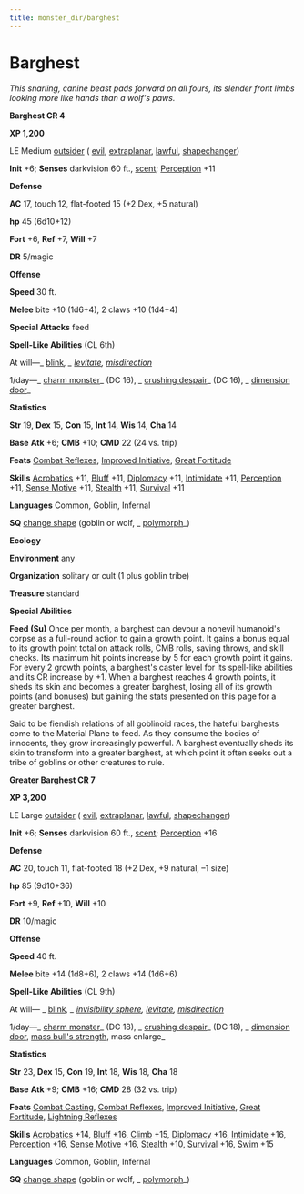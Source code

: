 ```yaml
---
title: monster_dir/barghest
---
```

# Barghest

_This snarling, canine beast pads forward on all fours, its slender front limbs looking more like hands than a wolf's paws._

**Barghest CR 4**

**XP 1,200**

LE Medium [outsider](creatureTypes#_outsider) ( [evil](creatureTypes#_evil-subtype), [extraplanar](creatureTypes#_extraplanar-subtype), [lawful](creatureTypes#_lawful-subtype), [shapechanger](creatureTypes#_shapechanger-subtype))

**Init** +6; **Senses** darkvision 60 ft., [scent](universalMonsterRules#_scent); [Perception](../skill_dir/perception#_perception) +11

**Defense**

**AC** 17, touch 12, flat-footed 15 (+2 Dex, +5 natural)

**hp** 45 (6d10+12)

**Fort** +6, **Ref** +7, **Will** +7

**DR** 5/magic

**Offense**

**Speed** 30 ft.

**Melee** bite +10 (1d6+4), 2 claws +10 (1d4+4)

**Special Attacks** feed

**Spell-Like Abilities** (CL 6th)

At will—_ [blink](../spell_dir/blink#_blink)_, _ [levitate](../spell_dir/levitate#_levitate), [misdirection](../spell_dir/misdirection#_misdirection)_

1/day—_ [charm monster](../spell_dir/charmMonster#_charm-monster)_ (DC 16), _ [crushing despair](../spell_dir/crushingDespair#_crushing-despair)_ (DC 16), _ [dimension door](../spell_dir/dimensionDoor#_dimension-door)_

**Statistics**

**Str** 19, **Dex** 15, **Con** 15, **Int** 14, **Wis** 14, **Cha** 14

**Base**  **Atk** +6; **CMB** +10; **CMD** 22 (24 vs. trip)

**Feats** [Combat Reflexes](../feats#_combat-reflexes), [Improved Initiative](../feats#_improved-initiative), [Great Fortitude](../feats#_great-fortitude)

**Skills** [Acrobatics](../skill_dir/acrobatics#_acrobatics) +11, [Bluff](../skill_dir/bluff#_bluff) +11, [Diplomacy](../skill_dir/diplomacy#_diplomacy) +11, [Intimidate](../skill_dir/intimidate#_intimidate) +11, [Perception](../skill_dir/perception#_perception) +11, [Sense Motive](../skill_dir/senseMotive#_sense-motive) +11, [Stealth](../skill_dir/stealth#_stealth) +11, [Survival](../skill_dir/survival#_survival) +11

**Languages** Common, Goblin, Infernal

**SQ** [change shape](universalMonsterRules#_change-shape) (goblin or wolf, _ [polymorph](../spell_dir/polymorph#_polymorph)_)

**Ecology**

**Environment** any

**Organization** solitary or cult (1 plus goblin tribe)

**Treasure** standard

**Special Abilities**

**Feed (Su)** Once per month, a barghest can devour a nonevil humanoid's corpse as a full-round action to gain a growth point. It gains a bonus equal to its growth point total on attack rolls, CMB rolls, saving throws, and skill checks. Its maximum hit points increase by 5 for each growth point it gains. For every 2 growth points, a barghest's caster level for its spell-like abilities and its CR increase by +1. When a barghest reaches 4 growth points, it sheds its skin and becomes a greater barghest, losing all of its growth points (and bonuses) but gaining the stats presented on this page for a greater barghest.

Said to be fiendish relations of all goblinoid races, the hateful barghests come to the Material Plane to feed. As they consume the bodies of innocents, they grow increasingly powerful. A barghest eventually sheds its skin to transform into a greater barghest, at which point it often seeks out a tribe of goblins or other creatures to rule.

**Greater Barghest CR 7**

**XP 3,200**

LE Large [outsider](creatureTypes#_outsider) ( [evil](creatureTypes#_evil-subtype), [extraplanar](creatureTypes#_extraplanar-subtype), [lawful](creatureTypes#_lawful-subtype), [shapechanger](creatureTypes#_shapechanger-subtype))

**Init** +6; **Senses** darkvision 60 ft., [scent](universalMonsterRules#_scent); [Perception](../skill_dir/perception#_perception) +16

**Defense**

**AC** 20, touch 11, flat-footed 18 (+2 Dex, +9 natural, –1 size)

**hp** 85 (9d10+36)

**Fort** +9, **Ref** +10, **Will** +10

**DR** 10/magic

**Offense**

**Speed** 40 ft.

**Melee** bite +14 (1d8+6), 2 claws +14 (1d6+6)

**Spell-Like Abilities** (CL 9th)

At will— _ [blink](../spell_dir/blink#_blink)_, _ [invisibility sphere](../spell_dir/invisibilitySphere#_invisibility-sphere), [levitate](../spell_dir/levitate#_levitate), [misdirection](../spell_dir/misdirection#_misdirection)_

1/day—_ [charm monster](../spell_dir/charmMonster#_charm-monster)_ (DC 18), _ [crushing despair](../spell_dir/crushingDespair#_crushing-despair)_ (DC 18), _ [dimension door](../spell_dir/dimensionDoor#_dimension-door), [mass bull's strength](../spell_dir/bullSStrength#_bull-s-strength-mass), mass enlarge_

**Statistics**

**Str** 23, **Dex** 15, **Con** 19, **Int** 18, **Wis** 18, **Cha** 18

**Base**  **Atk** +9; **CMB** +16; **CMD** 28 (32 vs. trip)

**Feats** [Combat Casting](../feats#_combat-casting), [Combat Reflexes](../feats#_combat-reflexes), [Improved Initiative](../feats#_improved-initiative), [Great Fortitude](../feats#_great-fortitude), [Lightning Reflexes](../feats#_lightning-reflexes)

**Skills** [Acrobatics](../skill_dir/acrobatics#_acrobatics) +14, [Bluff](../skill_dir/bluff#_bluff) +16, [Climb](../skill_dir/climb#_climb) +15, [Diplomacy](../skill_dir/diplomacy#_diplomacy) +16, [Intimidate](../skill_dir/intimidate#_intimidate) +16, [Perception](../skill_dir/perception#_perception) +16, [Sense Motive](../skill_dir/senseMotive#_sense-motive) +16, [Stealth](../skill_dir/stealth#_stealth) +10, [Survival](../skill_dir/survival#_survival) +16, [Swim](../skill_dir/swim#_swim) +15

**Languages** Common, Goblin, Infernal

**SQ** [change shape](universalMonsterRules#_change-shape) (goblin or wolf, _ [polymorph](../spell_dir/polymorph#_polymorph)_)

